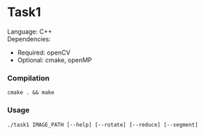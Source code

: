 # Task1
Language: C++ \
Dependencies:
* Required: openCV
* Optional: cmake, openMP

### Compilation
```cmake . && make```
### Usage
```./task1 IMAGE_PATH [--help] [--rotate] [--reduce] [--segment]```